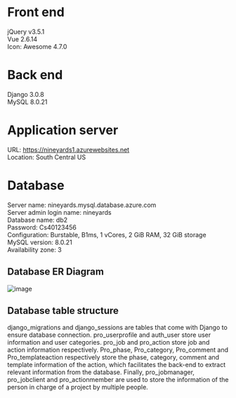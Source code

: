 # Front end
jQuery v3.5.1  
Vue 2.6.14  
Icon: Awesome 4.7.0  

# Back end
Django 3.0.8  
MySQL 8.0.21  

# Application server
URL: https://nineyards1.azurewebsites.net  
Location: South Central US  

# Database
Server name: nineyards.mysql.database.azure.com  
Server admin login name: nineyards  
Database name: db2  
Password: Cs40123456  
Configuration: Burstable, B1ms, 1 vCores, 2 GiB RAM, 32 GiB storage  
MySQL version: 8.0.21  
Availability zone: 3  

## Database ER Diagram
![image](https://github.com/AppCurate/CS40-2/blob/main/Project%20materials/Database%20ER%20digram.png)

## Database table structure
django_migrations and django_sessions are tables that come with Django to ensure database connection. pro_userprofile and auth_user store user information and user categories. pro_job and pro_action store job and action information respectively. Pro_phase, Pro_category, Pro_comment and Pro_templateaction respectively store the phase, category, comment and template information of the action, which facilitates the back-end to extract relevant information from the database. Finally, pro_jobmanager, pro_jobclient and pro_actionmember are used to store the information of the person in charge of a project by multiple people.
